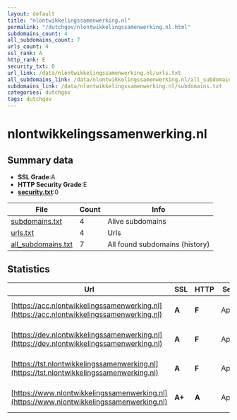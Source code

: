 ```yaml
---
layout: default
title: "nlontwikkelingssamenwerking.nl"
permalink: "/dutchgov/nlontwikkelingssamenwerking.nl.html"
subdomains_count: 4
all_subdomains_count: 7
urls_count: 4
ssl_rank: A
http_rank: E
security_txt: 0
url_link: /data/nlontwikkelingssamenwerking.nl/urls.txt
all_subdomains_link: /data/nlontwikkelingssamenwerking.nl/all_subdomains.txt
subdomains_link: /data/nlontwikkelingssamenwerking.nl/subdomains.txt
categories: dutchgov
tags: dutchgov
---
```



# nlontwikkelingssamenwerking.nl
## Summary data


 - **SSL Grade**:A
 - **HTTP Security Grade**:E
 - **[security.txt](https://www.digitaleoverheid.nl/nieuws/standaard-security-txt-nu-verplicht-voor-overheid/)**:0


| File       | Count | Info |
|------------|-------|------|
|[subdomains.txt](/DutchGovScope/data/nlontwikkelingssamenwerking.nl/subdomains.txt)|4|Alive subdomains|
|[urls.txt](/DutchGovScope/data/nlontwikkelingssamenwerking.nl/urls.txt)|4|Urls|
|[all_subdomains.txt](/DutchGovScope/data/nlontwikkelingssamenwerking.nl/all_subdomains.txt)|7|All found subdomains (history)|


## Statistics


| Url | SSL | HTTP | Server | Cookie | HSTS | CORS | CTO | CSP | XFO | XXP | RP |FP| Tech |Title |
|--------|-------|-------|------|------|------|------|------|------|------|------|------|------|------|------|
|[https://acc.nlontwikkelingssamenwerking.nl](https://acc.nlontwikkelingssamenwerking.nl)| **A**| **F**|Apache| | | | | | | | :white_check_mark: | |Apache HTTP Server|301 Moved Perman...|
|[https://dev.nlontwikkelingssamenwerking.nl](https://dev.nlontwikkelingssamenwerking.nl)| **A**| **F**|Apache| | | | | | | | :white_check_mark: | |Apache HTTP Server|301 Moved Perman...|
|[https://tst.nlontwikkelingssamenwerking.nl](https://tst.nlontwikkelingssamenwerking.nl)| **A**| **F**|Apache| | | | | | | | :white_check_mark: | |Apache HTTP Server|301 Moved Perman...|
|[https://www.nlontwikkelingssamenwerking.nl](https://www.nlontwikkelingssamenwerking.nl)| **A+**| **A**|Apache|:warning: |:white_check_mark: | | |:warning: | :white_check_mark: | :white_check_mark: | :white_check_mark: | |Apache HTTP Server|301 Moved Perman...|

